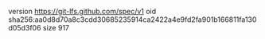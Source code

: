 version https://git-lfs.github.com/spec/v1
oid sha256:aa0d8d70a8c3cdd30685235914ca2422a4e9fd2fa901b166811fa130d05d3f06
size 917
